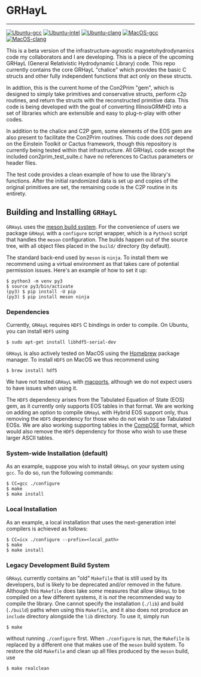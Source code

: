 # GRHayL

---

[![Ubuntu-gcc](https://github.com/SamuelCupp/GRHayL_beta/actions/workflows/github-actions-Ubuntu-gcc.yml/badge.svg)](https://github.com/SamuelCupp/GRHayL_beta/actions/workflows/github-actions-Ubuntu-gcc.yml)
[![Ubuntu-intel](https://github.com/SamuelCupp/GRHayL_beta/actions/workflows/github-actions-Ubuntu-intel.yml/badge.svg)](https://github.com/SamuelCupp/GRHayL_beta/actions/workflows/github-actions-Ubuntu-intel.yml)
[![Ubuntu-clang](https://github.com/SamuelCupp/GRHayL_beta/actions/workflows/github-actions-Ubuntu-clang.yml/badge.svg)](https://github.com/SamuelCupp/GRHayL_beta/actions/workflows/github-actions-Ubuntu-clang.yml)
[![MacOS-gcc](https://github.com/SamuelCupp/GRHayL_beta/actions/workflows/github-actions-MacOS-gcc.yml/badge.svg)](https://github.com/SamuelCupp/GRHayL_beta/actions/workflows/github-actions-MacOS-gcc.yml)
[![MacOS-clang](https://github.com/SamuelCupp/GRHayL_beta/actions/workflows/github-actions-MacOS-clang.yml/badge.svg)](https://github.com/SamuelCupp/GRHayL_beta/actions/workflows/github-actions-MacOS-clang.yml)

This is a beta version of the infrastructure-agnostic magnetohydrodynamics code
my collaborators and I are developing. This is a piece of the upcoming GRHayL
(General Relativistic Hydrodynamic Library) code. This repo currently contains
the core GRHayL "chalice" which provides the basic C structs and other fully
independent functions that act only on these structs.

In addtion, this is the current home of the Con2Prim "gem", which is designed to
simply take primitives and conservative structs, perform c2p routines, and
return the structs with the reconstructed primitive data. This code is being
developed with the goal of converting IllinoisGRMHD into a set of libraries
which are extensible and easy to plug-n-play with other codes.

In addition to the chalice and C2P gem, some elements of the EOS gem are also
present to facilitate the Con2Prim routines. This code does *not* depend on the
Einstein Toolkit or Cactus framework, though this repository is currently being
tested within that infrastructure. All GRHayL code except the included
con2prim_test_suite.c have no references to Cactus parameters or header files.

The test code provides a clean example of how to use the library's
functions. After the initial randomized data is set up and copies of the
original primitives are set, the remaining code is the C2P routine in its
entirety.

## Building and Installing `GRHayL`

`GRHayL` uses the [meson build system](https://mesonbuild.com). For the
convenience of users we package `GRHayL` with a `configure` script wrapper,
which is a `Python3` script that handles the `meson` configuration. The builds
happen out of the source tree, with all object files placed in the `build/`
directory (by default).

The standard back-end used by `meson` is `ninja`. To install them we recommend
using a virtual environment as that takes care of potential permission issues.
Here's an example of how to set it up:

```shell
$ python3 -m venv py3
$ source py3/bin/activate
(py3) $ pip install -U pip
(py3) $ pip install meson ninja
```

### Dependencies

Currently, `GRHayL` requires `HDF5` C bindings in order to compile. On Ubuntu,
you can install `HDF5` using

```shell
$ sudo apt-get install libhdf5-serial-dev
```

`GRHayL` is also actively tested on MacOS using the [Homebrew](https://brew.sh/)
package manager. To install `HDF5` on MacOS we thus recommend using

```shell
$ brew install hdf5
```

We have not tested `GRHayL` with [macports](https://www.macports.org/), although
we do not expect users to have issues when using it.

The `HDF5` dependency arises from the Tabulated Equation of State (EOS) gem, as
it currently only supports EOS tables in that format. We are working on adding
an option to compile `GRHayL` with Hybrid EOS support only, thus removing the
`HDF5` dependency for those who do not wish to use Tabulated EOSs. We are also
working supporting tables in the [CompOSE](https://compose.obspm.fr/table)
format, which would also remove the `HDF5` dependency for those who wish to use
these larger ASCII tables.

### System-wide Installation (default)

As an example, suppose you wish to install `GRHayL` on your system using
`gcc`. To do so, run the following commands:

```shell
$ CC=gcc ./configure
$ make
$ make install
```

### Local Installation

As an example, a local installation that uses the next-generation intel
compilers is achieved as follows:

```shell
$ CC=icx ./configure --prefix=<local_path>
$ make
$ make install
```

### Legacy Development Build System

`GRHayL` currently contains an "old" `Makefile` that is still used by its
developers, but is likely to be deprecated and/or removed in the
future. Although this `Makefile` does take *some* measures that allow `GRHayL`
to be compiled on a few different systems, it is *not* the recommended way to
compile the library. One cannot specify the installation (`./lib`) and build
(`./build`) paths when using this `Makefile`, and it also does not produce an
`include` directory alongside the `lib` directory. To use it, simply run

```shell
$ make
```

without running `./configure` first. When `./configure` is run, the `Makefile`
is replaced by a different one that makes use of the `meson` build system. To
restore the old `Makefile` and clean up all files produced by the `meson` build,
use

```shell
$ make realclean
```
